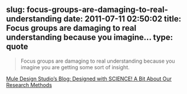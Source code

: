 slug: focus-groups-are-damaging-to-real-understanding
date: 2011-07-11 02:50:02
title: Focus groups are damaging to real understanding because you imagine...
type: quote
---

> Focus groups are damaging to real understanding because you imagine you are getting some sort of insight.

[Mule Design Studio’s Blog: Designed with SCIENCE! A Bit About Our Research Methods](http://weblog.muledesign.com/2011/03/designed_with_science_a_bit_ab.php)
